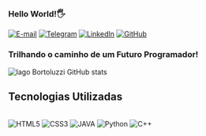 ### Hello World!🖐️

[![E-mail](https://img.shields.io/badge/Gmail-D14836?style=for-the-badge&logo=gmail&logoColor=white)]()
[![Telegram](https://img.shields.io/badge/Telegram-2CA5E0?style=for-the-badge&logo=telegram&logoColor=white)]()
[![LinkedIn](https://img.shields.io/badge/LinkedIn-0077B5?style=for-the-badge&logo=linkedin&logoColor=white)]()
[![GitHub](https://img.shields.io/badge/GitHub-100000?style=for-the-badge&logo=github&logoColor=white)]()

### Trilhando o caminho de um Futuro Programador!

![Iago Bortoluzzi GitHub stats](https://github-readme-stats.vercel.app/api?username=Nescafe07&show_icons=true&theme=onedark)

## Tecnologias Utilizadas
<div style="display: inline_block"><br/>
    <img aling="center" alt="HTML5" src="https://img.shields.io/badge/HTML5-E34F26?style=for-the-badge&logo=html5&logoColor=white" />
    <img aling="center" alt="CSS3" src="https://img.shields.io/badge/CSS3-1572B6?style=for-the-badge&logo=css3&logoColor=white" />
    <img aling="center" alt="JAVA" src="https://img.shields.io/badge/Java-ED8B00?style=for-the-badge&logo=openjdk&logoColor=white" />
    <img aling="center" alt="Python" src="https://img.shields.io/badge/python-3670A0?style=for-the-badge&logo=python&logoColor=ffdd54" />
    <img aling="center" alt="C++" src="https://img.shields.io/badge/-C++-blue?style=for-the-badge&logo=openjdk&logoColor=white" />
</div><br/>

